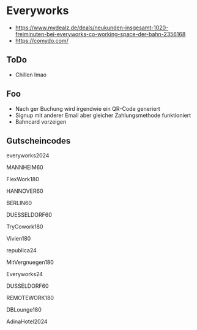 # Everyworks
* https://www.mydealz.de/deals/neukunden-insgesamt-1020-freiminuten-bei-everyworks-co-working-space-der-bahn-2356168
* https://comydo.com/


## ToDo
* Chillen lmao


## Foo
* Nach ger Buchung wird irgendwie ein QR-Code generiert
* Signup mit anderer Email aber gleicher Zahlungsmethode funktioniert
* Bahncard vorzeigen

## Gutscheincodes

everyworks2024

MANNHEIM60

FlexWork180

HANNOVER60

BERLIN60

DUESSELDORF60

TryCowork180

Vivien180

republica24

MitVergnuegen180

Everyworks24

DUSSELDORF60

REMOTEWORK180

DBLounge180

AdinaHotel2024
